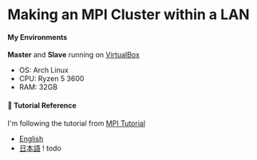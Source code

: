 # Making an MPI Cluster within a LAN
#### My Environments
**Master** and **Slave** running on [VirtualBox](https://www.virtualbox.org/)
* OS: Arch Linux
* CPU: Ryzen 5 3600
* RAM: 32GB

#### 📌 Tutorial Reference
I'm following the tutorial from [MPI Tutorial](https://mpitutorial.com/tutorials/running-an-mpi-cluster-within-a-lan/)
- [English](en.md)
- [日本語](ja.md) ! todo

